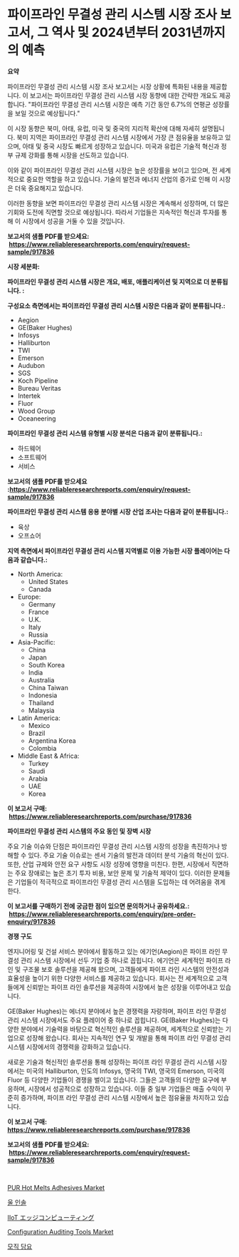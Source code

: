 <p><h1>파이프라인 무결성 관리 시스템 시장 조사 보고서, 그 역사 및 2024년부터 2031년까지의 예측</h1></p><p><strong>요약</strong></p>
<p><p>파이프라인 무결성 관리 시스템 시장 조사 보고서는 시장 상황에 특화된 내용을 제공합니다. 이 보고서는 파이프라인 무결성 관리 시스템 시장 동향에 대한 간략한 개요도 제공합니다. "파이프라인 무결성 관리 시스템 시장은 예측 기간 동안 6.7%의 연평균 성장률을 보일 것으로 예상됩니다."</p><p>이 시장 동향은 북미, 아태, 유럽, 미국 및 중국의 지리적 확산에 대해 자세히 설명됩니다. 북미 지역은 파이프라인 무결성 관리 시스템 시장에서 가장 큰 점유율을 보유하고 있으며, 아태 및 중국 시장도 빠르게 성장하고 있습니다. 미국과 유럽은 기술적 혁신과 정부 규제 강화를 통해 시장을 선도하고 있습니다.</p><p>이와 같이 파이프라인 무결성 관리 시스템 시장은 높은 성장률을 보이고 있으며, 전 세계적으로 중요한 역할을 하고 있습니다. 기술의 발전과 에너지 산업의 증가로 인해 이 시장은 더욱 중요해지고 있습니다.</p><p>이러한 동향을 보면 파이프라인 무결성 관리 시스템 시장은 계속해서 성장하며, 더 많은 기회와 도전에 직면할 것으로 예상됩니다. 따라서 기업들은 지속적인 혁신과 투자를 통해 이 시장에서 성공을 거둘 수 있을 것입니다.</p></p>
<p><strong>보고서의 샘플 PDF를 받으세요: &nbsp;<a href="https://www.reliableresearchreports.com/enquiry/request-sample/917836">https://www.reliableresearchreports.com/enquiry/request-sample/917836</a></strong></p>
<p><strong>시장 세분화:</strong></p>
<p><strong> 파이프라인 무결성 관리 시스템 시장은 개요, 배포, 애플리케이션 및 지역으로 더 분류됩니다. :</strong></p>
<p><strong>구성요소 측면에서는 파이프라인 무결성 관리 시스템 시장은 다음과 같이 분류됩니다.:</strong></p>
<p><ul><li>Aegion</li><li>GE(Baker Hughes)</li><li>Infosys</li><li>Halliburton</li><li>TWI</li><li>Emerson</li><li>Audubon</li><li>SGS</li><li>Koch Pipeline</li><li>Bureau Veritas</li><li>Intertek</li><li>Fluor</li><li>Wood Group</li><li>Oceaneering</li></ul></p>
<p><strong> 파이프라인 무결성 관리 시스템 유형별 시장 분석은 다음과 같이 분류됩니다.:</strong></p>
<p><ul><li>하드웨어</li><li>소프트웨어</li><li>서비스</li></ul></p>
<p><strong>보고서의 샘플 PDF를 받으세요 :<a href="https://www.reliableresearchreports.com/enquiry/request-sample/917836">https://www.reliableresearchreports.com/enquiry/request-sample/917836</a></strong></p>
<p><strong> 파이프라인 무결성 관리 시스템 응용 분야별 시장 산업 조사는 다음과 같이 분류됩니다.:</strong></p>
<p><ul><li>육상</li><li>오프쇼어</li></ul></p>
<p><strong>지역 측면에서 파이프라인 무결성 관리 시스템 지역별로 이용 가능한 시장 플레이어는 다음과 같습니다.:</strong></p>
<p><ul>
    <li>
        North America:
        <ul>
            <li>United States</li>
            <li>Canada</li>
        </ul>
    </li>
    <li>
        Europe:
        <ul>
            <li>Germany</li>
            <li>France</li>
            <li>U.K.</li>
            <li>Italy</li>
            <li>Russia</li>
        </ul>
    </li>
    <li>
        Asia-Pacific:
        <ul>
            <li>China</li>
            <li>Japan</li>
            <li>South Korea</li>
            <li>India</li>
            <li>Australia</li>
            <li>China Taiwan</li>
            <li>Indonesia</li>
            <li>Thailand</li>
            <li>Malaysia</li>
        </ul>
    </li>
    <li>
        Latin America:
        <ul>
            <li>Mexico</li>
            <li>Brazil</li>
            <li>Argentina Korea</li>
            <li>Colombia</li>
        </ul>
    </li>
    <li>
        Middle East & Africa:
        <ul>
            <li>Turkey</li>
            <li>Saudi</li>
            <li>Arabia</li>
            <li>UAE</li>
            <li>Korea</li>
        </ul>
    </li>
    </ul></p>
<p><strong>이 보고서 구매: &nbsp;<a href="https://www.reliableresearchreports.com/purchase/917836">https://www.reliableresearchreports.com/purchase/917836</a></strong></p>
<p><strong>파이프라인 무결성 관리 시스템의 주요 동인 및 장벽 시장</strong></p>
<p><p>주요 기술 이슈와 단점은 파이프라인 무결성 관리 시스템 시장의 성장을 촉진하거나 방해할 수 있다. 주요 기술 이슈로는 센서 기술의 발전과 데이터 분석 기술의 혁신이 있다. 또한, 산업 규제와 안전 요구 사항도 시장 성장에 영향을 미친다. 한편, 시장에서 직면하는 주요 장애로는 높은 초기 투자 비용, 보안 문제 및 기술적 제약이 있다. 이러한 문제들은 기업들이 적극적으로 파이프라인 무결성 관리 시스템을 도입하는 데 어려움을 겪게 한다.</p></p>
<p><strong>이 보고서를 구매하기 전에 궁금한 점이 있으면 문의하거나 공유하세요.: &nbsp;<a href="https://www.reliableresearchreports.com/enquiry/pre-order-enquiry/917836">https://www.reliableresearchreports.com/enquiry/pre-order-enquiry/917836</a></strong></p>
<p><strong>경쟁 구도</strong></p>
<p><p>엔지니어링 및 건설 서비스 분야에서 활동하고 있는 에기언(Aegion)은 파이프 라인 무결성 관리 시스템 시장에서 선두 기업 중 하나로 꼽힙니다. 에기언은 세계적인 파이프 라인 및 구조물 보호 솔루션을 제공해 왔으며, 고객들에게 파이프 라인 시스템의 안전성과 효율성을 높이기 위한 다양한 서비스를 제공하고 있습니다. 회사는 전 세계적으로 고객들에게 신뢰받는 파이프 라인 솔루션을 제공하여 시장에서 높은 성장을 이루어내고 있습니다.</p><p>GE(Baker Hughes)는 에너지 분야에서 높은 경쟁력을 자랑하며, 파이프 라인 무결성 관리 시스템 시장에서도 주요 플레이어 중 하나로 꼽힙니다. GE(Baker Hughes)는 다양한 분야에서 기술력을 바탕으로 혁신적인 솔루션을 제공하며, 세계적으로 신뢰받는 기업으로 성장해 왔습니다. 회사는 지속적인 연구 및 개발을 통해 파이프 라인 무결성 관리 시스템 시장에서의 경쟁력을 강화하고 있습니다.</p><p>새로운 기술과 혁신적인 솔루션을 통해 성장하는 파이프 라인 무결성 관리 시스템 시장에서는 미국의 Halliburton, 인도의 Infosys, 영국의 TWI, 영국의 Emerson, 미국의 Fluor 등 다양한 기업들이 경쟁을 벌이고 있습니다. 그들은 고객들의 다양한 요구에 부응하며, 시장에서 성공적으로 성장하고 있습니다. 이들 중 일부 기업들은 매출 수익이 꾸준히 증가하며, 파이프 라인 무결성 관리 시스템 시장에서 높은 점유율을 차지하고 있습니다.</p></p>
<p><strong>이 보고서 구매: &nbsp; <a href="https://www.reliableresearchreports.com/purchase/917836">https://www.reliableresearchreports.com/purchase/917836</a></strong></p>
<p><strong>보고서의 샘플 PDF를 받으세요: &nbsp;<a href="https://www.reliableresearchreports.com/enquiry/request-sample/917836">https://www.reliableresearchreports.com/enquiry/request-sample/917836</a></strong><strong></strong></p>
<p>&nbsp;</p>
<p><p><a href="https://simplistic-meeting-7ee.notion.site/Decoding-the-PUR-Hot-Melts-Adhesives-Market-A-Deep-Dive-into-the-Latest-Market-Trends-Market-Segme-9fa6686a55ba4129ab616b07b3b49bfe">PUR Hot Melts Adhesives Market</a></p><p><a href="https://medium.com/@alphonsoramon0t5yrz6hwr89/%EC%9A%B8-%EC%9D%B8%EC%86%94-%EC%8B%9C%EC%9E%A5%EC%9D%80-%EC%8B%9C%EC%9E%A5-%EC%A0%90%EC%9C%A0%EC%9C%A8-%EC%8B%9C%EC%9E%A5-%EB%8F%99%ED%96%A5-%EB%B0%8F-%EC%8B%9C%EC%9E%A5-%EC%84%B1%EC%9E%A5%EC%97%90-%EB%8C%80%ED%95%9C-%EC%A0%95%EB%B3%B4%EB%A5%BC-%EC%A0%9C%EA%B3%B5%ED%95%A9%EB%8B%88%EB%8B%A4-d3edcdc3d9a0">울 인솔</a></p><p><a href="https://medium.com/@minnieebert2827/iiot%E3%82%A8%E3%83%83%E3%82%B8%E3%82%B3%E3%83%B3%E3%83%94%E3%83%A5%E3%83%BC%E3%83%86%E3%82%A3%E3%83%B3%E3%82%B0%E5%B8%82%E5%A0%B4%E8%A6%8F%E6%A8%A1%E3%81%AF-%E3%82%B0%E3%83%AD%E3%83%BC%E3%83%90%E3%83%AB%E7%94%A3%E6%A5%AD%E3%81%AB%E3%81%8A%E3%81%91%E3%82%8B%E6%9C%80%E9%81%A9%E3%81%AA%E3%83%9E%E3%83%BC%E3%82%B1%E3%83%86%E3%82%A3%E3%83%B3%E3%82%B0%E3%83%81%E3%83%A3%E3%83%8D%E3%83%AB%E3%82%92%E6%98%8E%E3%82%89%E3%81%8B%E3%81%AB%E3%81%99%E3%82%8B-f00aab46e50c">IIoT エッジコンピューティング</a></p><p><a href="https://github.com/marloy8/Market-Research-Report-List-3/blob/main/configuration-auditing-tools-market.md">Configuration Auditing Tools Market</a></p><p><a href="https://medium.com/@alphonsoramon0t5yrz6hwr89/%EC%96%91%EB%AA%A8-%EB%8B%B4%EC%9A%94-%EC%8B%9C%EC%9E%A5-%EC%8B%9C%EC%9E%A5-%EC%A0%90%EC%9C%A0%EC%9C%A8-%EC%8B%9C%EC%9E%A5-%ED%8A%B8%EB%A0%8C%EB%93%9C-%EB%B0%8F-%EB%AF%B8%EB%9E%98-%EC%84%B1%EC%9E%A5-%ED%83%90%EC%83%89-79ead96df741">모직 담요</a></p></p>